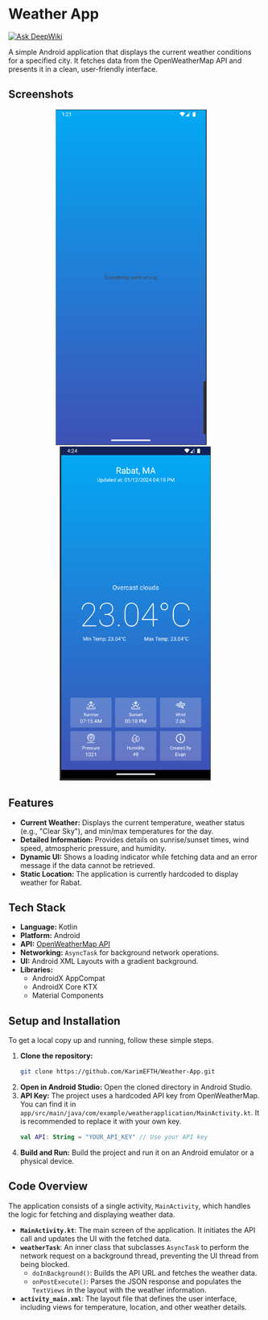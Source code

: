 # Weather App

[![Ask DeepWiki](https://devin.ai/assets/askdeepwiki.png)](https://deepwiki.com/KarimEFTH/Weather-App)

A simple Android application that displays the current weather conditions for a specified city. It fetches data from the OpenWeatherMap API and presents it in a clean, user-friendly interface.

## Screenshots

<p align="center">
  <img src="https://raw.githubusercontent.com/KarimEFTH/Weather-App/master/image1.PNG" width="300" alt="App Screenshot 1">
  &nbsp;&nbsp;&nbsp;
  <img src="image2.PNG" width="300" alt="App Screenshot 2">
</p>

## Features

*   **Current Weather:** Displays the current temperature, weather status (e.g., "Clear Sky"), and min/max temperatures for the day.
*   **Detailed Information:** Provides details on sunrise/sunset times, wind speed, atmospheric pressure, and humidity.
*   **Dynamic UI:** Shows a loading indicator while fetching data and an error message if the data cannot be retrieved.
*   **Static Location:** The application is currently hardcoded to display weather for Rabat.

## Tech Stack

*   **Language:** Kotlin
*   **Platform:** Android
*   **API:** [OpenWeatherMap API](https://openweathermap.org/api)
*   **Networking:** `AsyncTask` for background network operations.
*   **UI:** Android XML Layouts with a gradient background.
*   **Libraries:**
    *   AndroidX AppCompat
    *   AndroidX Core KTX
    *   Material Components

## Setup and Installation

To get a local copy up and running, follow these simple steps.

1.  **Clone the repository:**
    ```sh
    git clone https://github.com/KarimEFTH/Weather-App.git
    ```
2.  **Open in Android Studio:**
    Open the cloned directory in Android Studio.
3.  **API Key:**
    The project uses a hardcoded API key from OpenWeatherMap. You can find it in `app/src/main/java/com/example/weatherapplication/MainActivity.kt`. It is recommended to replace it with your own key.
    ```kotlin
    val API: String = "YOUR_API_KEY" // Use your API key
    ```
4.  **Build and Run:**
    Build the project and run it on an Android emulator or a physical device.

## Code Overview

The application consists of a single activity, `MainActivity`, which handles the logic for fetching and displaying weather data.

*   **`MainActivity.kt`**: The main screen of the application. It initiates the API call and updates the UI with the fetched data.
*   **`weatherTask`**: An inner class that subclasses `AsyncTask` to perform the network request on a background thread, preventing the UI thread from being blocked.
    *   `doInBackground()`: Builds the API URL and fetches the weather data.
    *   `onPostExecute()`: Parses the JSON response and populates the `TextViews` in the layout with the weather information.
*   **`activity_main.xml`**: The layout file that defines the user interface, including views for temperature, location, and other weather details.
